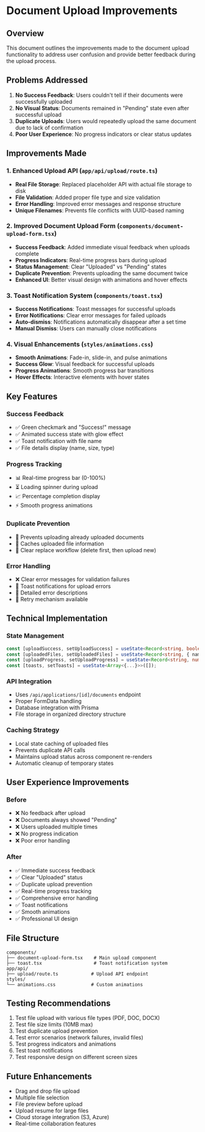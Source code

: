 # Document Upload Improvements

## Overview
This document outlines the improvements made to the document upload functionality to address user confusion and provide better feedback during the upload process.

## Problems Addressed
1. **No Success Feedback**: Users couldn't tell if their documents were successfully uploaded
2. **No Visual Status**: Documents remained in "Pending" state even after successful upload
3. **Duplicate Uploads**: Users would repeatedly upload the same document due to lack of confirmation
4. **Poor User Experience**: No progress indicators or clear status updates

## Improvements Made

### 1. Enhanced Upload API (`app/api/upload/route.ts`)
- **Real File Storage**: Replaced placeholder API with actual file storage to disk
- **File Validation**: Added proper file type and size validation
- **Error Handling**: Improved error messages and response structure
- **Unique Filenames**: Prevents file conflicts with UUID-based naming

### 2. Improved Document Upload Form (`components/document-upload-form.tsx`)
- **Success Feedback**: Added immediate visual feedback when uploads complete
- **Progress Indicators**: Real-time progress bars during upload
- **Status Management**: Clear "Uploaded" vs "Pending" states
- **Duplicate Prevention**: Prevents uploading the same document twice
- **Enhanced UI**: Better visual design with animations and hover effects

### 3. Toast Notification System (`components/toast.tsx`)
- **Success Notifications**: Toast messages for successful uploads
- **Error Notifications**: Clear error messages for failed uploads
- **Auto-dismiss**: Notifications automatically disappear after a set time
- **Manual Dismiss**: Users can manually close notifications

### 4. Visual Enhancements (`styles/animations.css`)
- **Smooth Animations**: Fade-in, slide-in, and pulse animations
- **Success Glow**: Visual feedback for successful uploads
- **Progress Animations**: Smooth progress bar transitions
- **Hover Effects**: Interactive elements with hover states

## Key Features

### Success Feedback
- ✅ Green checkmark and "Success!" message
- ✅ Animated success state with glow effect
- ✅ Toast notification with file name
- ✅ File details display (name, size, type)

### Progress Tracking
- 📊 Real-time progress bar (0-100%)
- ⏳ Loading spinner during upload
- 📈 Percentage completion display
- ⚡ Smooth progress animations

### Duplicate Prevention
- 🚫 Prevents uploading already uploaded documents
- 💾 Caches uploaded file information
- 🔄 Clear replace workflow (delete first, then upload new)

### Error Handling
- ❌ Clear error messages for validation failures
- 🚨 Toast notifications for upload errors
- 📝 Detailed error descriptions
- 🔄 Retry mechanism available

## Technical Implementation

### State Management
```typescript
const [uploadSuccess, setUploadSuccess] = useState<Record<string, boolean>>({});
const [uploadedFiles, setUploadedFiles] = useState<Record<string, { name: string; size: number; url: string }>>({});
const [uploadProgress, setUploadProgress] = useState<Record<string, number>>({});
const [toasts, setToasts] = useState<Array<{...}>>([]);
```

### API Integration
- Uses `/api/applications/[id]/documents` endpoint
- Proper FormData handling
- Database integration with Prisma
- File storage in organized directory structure

### Caching Strategy
- Local state caching of uploaded files
- Prevents duplicate API calls
- Maintains upload status across component re-renders
- Automatic cleanup of temporary states

## User Experience Improvements

### Before
- ❌ No feedback after upload
- ❌ Documents always showed "Pending"
- ❌ Users uploaded multiple times
- ❌ No progress indication
- ❌ Poor error handling

### After
- ✅ Immediate success feedback
- ✅ Clear "Uploaded" status
- ✅ Duplicate upload prevention
- ✅ Real-time progress tracking
- ✅ Comprehensive error handling
- ✅ Toast notifications
- ✅ Smooth animations
- ✅ Professional UI design

## File Structure
```
components/
├── document-upload-form.tsx    # Main upload component
├── toast.tsx                   # Toast notification system
app/api/
├── upload/route.ts            # Upload API endpoint
styles/
└── animations.css             # Custom animations
```

## Testing Recommendations
1. Test file upload with various file types (PDF, DOC, DOCX)
2. Test file size limits (10MB max)
3. Test duplicate upload prevention
4. Test error scenarios (network failures, invalid files)
5. Test progress indicators and animations
6. Test toast notifications
7. Test responsive design on different screen sizes

## Future Enhancements
- Drag and drop file upload
- Multiple file selection
- File preview before upload
- Upload resume for large files
- Cloud storage integration (S3, Azure)
- Real-time collaboration features

